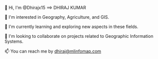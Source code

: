 👋 Hi, I'm @Dhirajx15 ==> DHIRAJ KUMAR

👀 I'm interested in Geography, Agriculture, and GIS.

🌱 I'm currently learning and exploring new aspects in these fields.

💞️ I'm looking to collaborate on projects related to Geographic Information Systems.

📫 You can reach me by dhiraj@mlinfomap.com


<!---
Dhirajx15/Dhirajx15 is a ✨ special ✨ repository because its `README.md` (this file) appears on your GitHub profile.
You can click the Preview link to take a look at your changes.
--->
